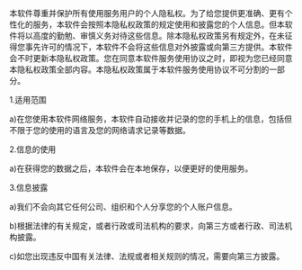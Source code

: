 本软件尊重并保护所有使用服务用户的个人隐私权。为了给您提供更准确、更有个性化的服务，本软件会按照本隐私权政策的规定使用和披露您的个人信息。但本软件将以高度的勤勉、审慎义务对待这些信息。除本隐私权政策另有规定外，在未征得您事先许可的情况下，本软件不会将这些信息对外披露或向第三方提供。本软件会不时更新本隐私权政策。您在同意本软件服务使用协议之时，即视为您已经同意本隐私权政策全部内容。本隐私权政策属于本软件服务使用协议不可分割的一部分。

1.适用范围

a)在您使用本软件网络服务，本软件自动接收并记录的您的手机上的信息，包括但不限于您的使用的语言及您的网络请求记录等数据。

2.信息的使用

a)在获得您的数据之后，本软件会在本地保存，以便更好的使用服务。

3.信息披露

a)我们不会向其它任何公司、组织和个人分享您的个人账户信息。

b)根据法律的有关规定，或者行政或司法机构的要求，向第三方或者行政、司法机构披露。

c)如您出现违反中国有关法律、法规或者相关规则的情况，需要向第三方披露。

